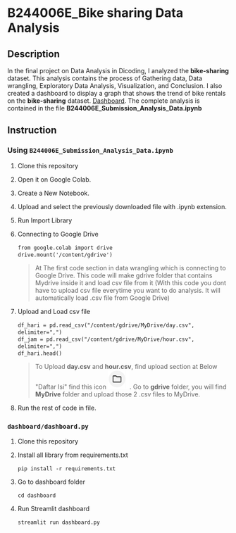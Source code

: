 # B244006E_Bike sharing Data Analysis

## Description
In the final project on Data Analysis in Dicoding, I analyzed the **bike-sharing** dataset. This analysis contains the process of Gathering data, Data wrangling, Exploratory Data Analysis, Visualization, and Conclusion. 
I also created a dashboard to display a graph that shows the trend of bike rentals on the **bike-sharing** dataset. [Dashboard](https://dashboardpy-b244006ebian.streamlit.app/). The complete analysis is contained in the file **B244006E_Submission_Analysis_Data.ipynb**

## Instruction

### Using `B244006E_Submission_Analysis_Data.ipynb`
1. Clone this repository
2. Open it on Google Colab.
3. Create a New Notebook.
4. Upload and select the previously downloaded file with .ipynb extension.
5. Run Import Library 
6. Connecting to Google Drive
   
    ```
    from google.colab import drive
    drive.mount('/content/gdrive')
    ```
    > At The first code section in data wrangling which is connecting to Google Drive. This code will make gdrive folder that contains Mydrive inside it and load csv file from it (With this code you dont have to upload csv file everytime you want to do analysis. It will automatically load .csv file from Google Drive)
   
7. Upload and Load csv file
   ```
   df_hari = pd.read_csv("/content/gdrive/MyDrive/day.csv", delimiter=",")
   df_jam = pd.read_csv("/content/gdrive/MyDrive/hour.csv", delimiter=",")
   df_hari.head()
   ```
   > To Upload **day.csv** and **hour.csv**, find upload section at Below "Daftar Isi" find this icon ![alt text](https://github.com/galahad20/B244006E_analisis_data/blob/main/picture/file_logo.png?raw=true). Go to **gdrive** folder, you will find **MyDrive** folder and upload those 2 .csv files to MyDrive.

10. Run the rest of code in file.

### `dashboard/dashboard.py`
1. Clone this repository

2. Install all library from requirements.txt

   ```
   pip install -r requirements.txt
   ```

3. Go to dashboard folder

   ```
   cd dashboard
   ```

4. Run Streamlit dashboard

   ```
   streamlit run dashboard.py
   ```
